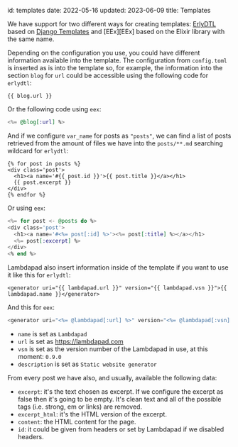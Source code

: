 id: templates
date: 2022-05-16
updated: 2023-06-09
title: Templates

[ED]: https://github.com/erlydtl/erlydtl
[DT]: https://docs.djangoproject.com/en/3.1/topics/templates

We have support for two different ways for creating templates: [ErlyDTL][ED] based on [Django Templates][DT] and [EEx][EEx] based on the Elixir library with the same name.

Depending on the configuration you use, you could have different information available into the template. The configuration from `config.toml` is inserted as is into the template so, for example, the information into the section `blog` for `url` could be accessible using the following code for `erlydtl`:

```django
{{ blog.url }}
```

Or the following code using `eex`:

```elixir
<%= @blog[:url] %>
```

And if we configure `var_name` for posts as `"posts"`, we can find a list of posts retrieved from the amount of files we have into the `posts/**.md` searching wildcard for `erlydtl`:

```django
{% for post in posts %}
<div class='post'>
  <h1><a name='#{{ post.id }}'>{{ post.title }}</a></h1>
  {{ post.excerpt }}
</div>
{% endfor %}
```

Or using `eex`:

```elixir
<%= for post <- @posts do %>
<div class='post'>
  <h1><a name='#<%= post[:id] %>'><%= post[:title] %></a></h1>
  <%= post[:excerpt] %>
</div>
<% end %>
```

Lambdapad also insert information inside of the template if you want to use it like this for `erlydtl`:

```django
<generator uri="{{ lambdapad.url }}" version="{{ lambdapad.vsn }}">{{ lambdapad.name }}</generator>
```

And this for `eex`:

```elixir
<generator uri="<%= @lambdapad[:url] %>" version="<%= @lambdapad[:vsn] %>"><%= @lambdapad[:name] %></generator>
```

- `name` is set as `Lambdapad`
- `url` is set as https://lambdapad.com
- `vsn` is set as the version number of the Lambdapad in use, at this moment: `0.9.0`
- `description` is set as `Static website generator`

From every post we have also, and usually, available the following data:

- `excerpt`: it's the text chosen as excerpt. If we configure the excerpt as false then it's going to be empty. It's clean text and all of the possible tags (i.e. strong, em or links) are removed.
- `excerpt_html`: it's the HTML version of the excerpt.
- `content`: the HTML content for the page.
- `id`: it could be given from headers or set by Lambdapad if we disabled headers.
